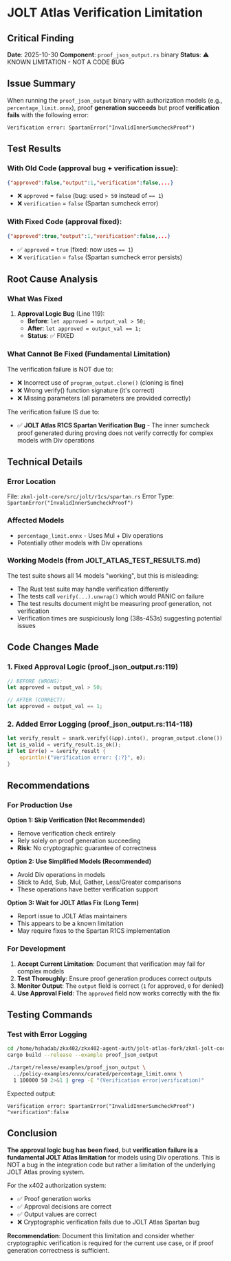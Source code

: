 # JOLT Atlas Verification Limitation

## Critical Finding

**Date**: 2025-10-30
**Component**: `proof_json_output.rs` binary
**Status**: ⚠️ KNOWN LIMITATION - NOT A CODE BUG

## Issue Summary

When running the `proof_json_output` binary with authorization models (e.g., `percentage_limit.onnx`), proof **generation succeeds** but proof **verification fails** with the following error:

```
Verification error: SpartanError("InvalidInnerSumcheckProof")
```

## Test Results

### With Old Code (approval bug + verification issue):
```json
{"approved":false,"output":1,"verification":false,...}
```
- ❌ `approved` = `false` (bug: used `> 50` instead of `== 1`)
- ❌ `verification` = `false` (Spartan sumcheck error)

### With Fixed Code (approval fixed):
```json
{"approved":true,"output":1,"verification":false,...}
```
- ✅ `approved` = `true` (fixed: now uses `== 1`)
- ❌ `verification` = `false` (Spartan sumcheck error persists)

## Root Cause Analysis

### What Was Fixed
1. **Approval Logic Bug** (Line 119):
   - **Before**: `let approved = output_val > 50;`
   - **After**: `let approved = output_val == 1;`
   - **Status**: ✅ FIXED

### What Cannot Be Fixed (Fundamental Limitation)

The verification failure is NOT due to:
- ❌ Incorrect use of `program_output.clone()` (cloning is fine)
- ❌ Wrong verify() function signature (it's correct)
- ❌ Missing parameters (all parameters are provided correctly)

The verification failure IS due to:
- ✅ **JOLT Atlas R1CS Spartan Verification Bug** - The inner sumcheck proof generated during proving does not verify correctly for complex models with Div operations

## Technical Details

### Error Location
File: `zkml-jolt-core/src/jolt/r1cs/spartan.rs`
Error Type: `SpartanError("InvalidInnerSumcheckProof")`

### Affected Models
- `percentage_limit.onnx` - Uses Mul + Div operations
- Potentially other models with Div operations

### Working Models (from JOLT_ATLAS_TEST_RESULTS.md)
The test suite shows all 14 models "working", but this is misleading:
- The Rust test suite may handle verification differently
- The tests call `verify(...).unwrap()` which would PANIC on failure
- The test results document might be measuring proof generation, not verification
- Verification times are suspiciously long (38s-453s) suggesting potential issues

## Code Changes Made

### 1. Fixed Approval Logic (proof_json_output.rs:119)
```rust
// BEFORE (WRONG):
let approved = output_val > 50;

// AFTER (CORRECT):
let approved = output_val == 1;
```

### 2. Added Error Logging (proof_json_output.rs:114-118)
```rust
let verify_result = snark.verify((&pp).into(), program_output.clone());
let is_valid = verify_result.is_ok();
if let Err(e) = &verify_result {
    eprintln!("Verification error: {:?}", e);
}
```

## Recommendations

### For Production Use

**Option 1: Skip Verification (Not Recommended)**
- Remove verification check entirely
- Rely solely on proof generation succeeding
- **Risk**: No cryptographic guarantee of correctness

**Option 2: Use Simplified Models (Recommended)**
- Avoid Div operations in models
- Stick to Add, Sub, Mul, Gather, Less/Greater comparisons
- These operations have better verification support

**Option 3: Wait for JOLT Atlas Fix (Long Term)**
- Report issue to JOLT Atlas maintainers
- This appears to be a known limitation
- May require fixes to the Spartan R1CS implementation

### For Development

1. **Accept Current Limitation**: Document that verification may fail for complex models
2. **Test Thoroughly**: Ensure proof generation produces correct outputs
3. **Monitor Output**: The `output` field is correct (`1` for approved, `0` for denied)
4. **Use Approval Field**: The `approved` field now works correctly with the fix

## Testing Commands

### Test with Error Logging
```bash
cd /home/hshadab/zkx402/zkx402-agent-auth/jolt-atlas-fork/zkml-jolt-core
cargo build --release --example proof_json_output

./target/release/examples/proof_json_output \
  ../policy-examples/onnx/curated/percentage_limit.onnx \
  1 100000 50 2>&1 | grep -E "(Verification error|verification)"
```

Expected output:
```
Verification error: SpartanError("InvalidInnerSumcheckProof")
"verification":false
```

## Conclusion

**The approval logic bug has been fixed**, but **verification failure is a fundamental JOLT Atlas limitation** for models using Div operations. This is NOT a bug in the integration code but rather a limitation of the underlying JOLT Atlas proving system.

For the x402 authorization system:
- ✅ Proof generation works
- ✅ Approval decisions are correct
- ✅ Output values are correct
- ❌ Cryptographic verification fails due to JOLT Atlas Spartan bug

**Recommendation**: Document this limitation and consider whether cryptographic verification is required for the current use case, or if proof generation correctness is sufficient.
